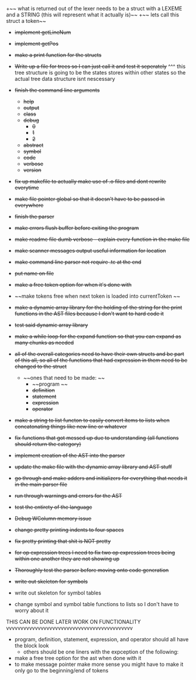 +~~ what is returned out of the lexer needs to be a struct with a LEXEME and a STRING (this will represent what it actually is)~~
+~~ lets call this struct a token~~
+ ~~implement getLineNum~~
+ ~~implement getPos~~
+ ~~make a print function for the structs~~
+ ~~Write up a file for trees so I can just call it and test it seperately~~
^^^ this tree structure is going to be the states stores within other states so the actual tree data structure isnt nescessary 
+ ~~finish the command line arguments~~ 
    + ~~help~~
    + ~~output~~
    + ~~class~~
    + ~~debug~~
        + ~~0~~
        + ~~1~~
        + ~~2~~
    + ~~abstract~~ 
    + ~~symbol~~
    + ~~code~~
    + ~~verbose~~
    + ~~version~~ 

+ ~~fix up makefile to actually make use of .o files and dont rewrite everytime~~
+ ~~make file pointer global so that it doesn't have to be passed in everywhere~~
+ ~~finish the parser~~
+ ~~make errors flush buffer before exiting the program~~
+ ~~make readme file dumb verbose - explain every function in the make file~~ 
+ ~~make scanner messages output useful information for location~~
+ ~~make command line parser not require .tc at the end~~ 
+ ~~put name on file~~
+ ~~make a free token option for when it's done with~~
+ ~~make tokens free when next token is loaded into currentToken ~~
+ ~~make a dynamic array library for the holding of the string for the print functions in the AST files because I don't want to hard code it~~ 
+ ~~test said dynamic array library~~ 
+ ~~make a while loop for the expand function so that you can expand as many chunks as needed~~
+ ~~all of the overall categories need to have their own structs and be part of this all, so all of the functions that had expression in them need to be changed to the struct~~
    + ~~ones that need to be made: ~~
        + ~~program ~~
        + ~~definition~~ 
        + ~~statement~~
        + ~~expression~~
        + ~~operator~~
+ ~~make a string to list functon to easily convert items to lists when concatonating things like new line or whatever~~ 
+ ~~fix functions that got messed up due to understanding (all functions should return the category)~~
+ ~~implement creation of the AST into the parser~~
+ ~~update the make file with the dynamic array library and AST stuff~~
+ ~~go through and make adders and initializers for everything that needs it in the main parser file~~
+ ~~run through warnings and errors for the AST~~
+ ~~test the entirety of the language~~ 
+ ~~Debug WColumn memory issue~~
+ ~~change pretty printing indents to four spaces~~
+ ~~fix pretty printing that shit is NOT pretty~~ 
+ ~~for op expression trees I need to fix two op expression trees being within one another they are not showing up~~ 
+ ~~Thoroughly test the parser before moving onto code generation~~ 
+ ~~write out skeleton for symbols~~
+ write out skeleton for symbol tables
+ change symbol and symbol table functions to lists so I don't have to worry about it 

THIS CAN BE DONE LATER WORK ON FUNCTIONALITY 
vvvvvvvvvvvvvvvvvvvvvvvvvvvvvvvvvvvvvvvvvvvv
+ program, definition, statement, expression, and operator should all have the block look
    + others should be one liners with the expception of the following: 
+ make a free tree option for the ast when done with it
+ to make message pointer make more sense you might have to make it only go to the beginning/end of tokens 
